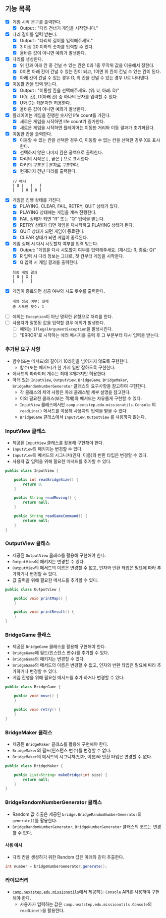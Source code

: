 ## 기능 목록

- [X] 게임 시작 문구를 출력한다.
    - [X] Output : "다리 건너기 게임을 시작합니다."
- [X] 다리 길이를 입력 받는다.
    - [X] Output : "다리의 길이를 입력해주세요."
    - [X] 3 이상 20 이하의 숫자를 입력할 수 있다.
    - [X] 올바른 값이 아니면 예외가 발생한다.
- [X] 다리를 생성한다.
    - [X] 위 칸과 아래 칸 중 건널 수 있는 칸은 0과 1중 무작위 값을 이용해서 정한다.
    - [X] 0이면 아래 칸이 건널 수 있는 칸이 되고, 1이면 위 칸이 건널 수 있는 칸이 된다.
    - [X] 아래 칸이 건널 수 있는 경우 D, 위 칸을 건널 수 있는 경우 U로 나타낸다.
- [X] 이동할 칸을 입력 받는다.
    - [X] Output : "이동할 칸을 선택해주세요. (위: U, 아래: D)"
    - [X] U(위 칸), D(아래 칸) 중 하나의 문자를 입력할 수 있다.
    - [X] U와 D는 대문자만 허용한다.
    - [X] 올바른 값이 아니면 예외가 발생한다.
- [X] 플레이어는 게임을 진행한 숫자인 life count를 가진다.
    - [X] 새로운 게임을 시작하면 life count가 증가한다.
    - [X] 새로운 게임을 시작하면 플레이어는 이동한 거리와 이동 결과가 초기화된다.
- [X] 이동한 칸을 출력한다.
    - [X] 이동할 수 있는 칸을 선택한 경우 O, 이동할 수 없는 칸을 선택한 경우 X로 표시한다.
    - [X] 선택하지 않은 나머지 칸은 공백으로 출력한다.
    - [X] 다리의 시작은 [ , 끝은 ] 으로 표시한다.
    - [X] 다리의 구분은 | 문자로 구분한다.
    - [X] 현재까지 건넌 다리를 출력한다.
    ```
    // 예시
    [ O |   |   ]
    [   | O | O ]
    ```
- [X] 게임은 진행 상태를 가진다.
    - [X] PLAYING, CLEAR, FAIL, RETRY, QUIT 상태가 있다.
    - [X] PLAYING 상태에는 게임을 계속 진행한다.
    - [X] FAIL 상태가 되면 "R" 또는 "Q" 입력을 받는다.
    - [X] RETRY 상태가 되면 게임을 재시작하고 PLAYING 상태가 된다.
    - [X] QUIT 상태가 되면 게임이 종료된다.
    - [X] CLEAR 상태가 되면 게임이 종료된다.
- [X] 게임 실패 시 다시 시도할지 여부를 입력 받는다.
    - [X] Output: "게임을 다시 시도할지 여부를 입력해주세요. (재시도: R, 종료: Q)"
    - [X] R 입력 시 다리 정보는 그대로, 첫 칸부터 게임을 시작한다.
    - [X] Q 입력 시 게임 결과를 출력한다.
    ```
    최종 게임 결과
    [ O | X ]
    [   |   ]
    ```
- [X] 게임이 종료되면 성공 여부와 시도 횟수를 출력한다.
    ```
    게임 성공 여부: 실패
    총 시도한 횟수: 1
    ```
- [ ] 예외는 `Exception`이 아닌 명확한 유형으로 처리를 한다.
- [ ] 사용자가 잘못된 값을 입력할 경우 예외가 발생한다.
    - [ ] 예외는 `IllegalArgumentException`을 발생시킨다.
    - [ ] "ERROR"로 시작하는 에러 메시지를 출력 후 그 부분부터 다시 입력을 받는다.
    
### 추가된 요구 사항

- 함수(또는 메서드)의 길이가 10라인을 넘어가지 않도록 구현한다.
  - 함수(또는 메서드)가 한 가지 일만 잘하도록 구현한다.
- 메서드의 파라미터 개수는 최대 3개까지만 허용한다.
- 아래 있는 `InputView`, `OutputView`, `BridgeGame`, `BridgeMaker`, `BridgeRandomNumberGenerator` 클래스의 요구사항을 참고하여 구현한다.
  - 각 클래스의 제약 사항은 아래 클래스별 세부 설명을 참고한다.
  - 이외 필요한 클래스(또는 객체)와 메서드는 자유롭게 구현할 수 있다.
  - `InputView` 클래스에서만 `camp.nextstep.edu.missionutils.Console` 의 `readLine()` 메서드를 이용해 사용자의 입력을 받을 수 있다.
  - `BridgeGame` 클래스에서 `InputView`, `OutputView` 를 사용하지 않는다.

### InputView 클래스
- 제공된 `InputView` 클래스를 활용해 구현해야 한다.
- `InputView`의 패키지는 변경할 수 있다.
- `InputView`의 메서드의 시그니처(인자, 이름)와 반환 타입은 변경할 수 있다.
- 사용자 값 입력을 위해 필요한 메서드를 추가할 수 있다.
```java
public class InputView {

    public int readBridgeSize() {
        return 0;
    }

    public String readMoving() {
        return null;
    }

    public String readGameCommand() {
        return null;
    }
}
```
### OutputView 클래스
- 제공된 `OutputView` 클래스를 활용해 구현해야 한다.
- `OutputView`의 패키지는 변경할 수 있다.
- `OutputView`의 메서드의 이름은 변경할 수 없고, 인자와 반환 타입은 필요에 따라 추가하거나 변경할 수 있다.
- 값 출력을 위해 필요한 메서드를 추가할 수 있다.
```java
public class OutputView {

    public void printMap() {
    }

    public void printResult() {
    }
}
```

### BridgeGame 클래스
- 제공된 `BridgeGame` 클래스를 활용해 구현해야 한다.
- `BridgeGame`에 필드(인스턴스 변수)를 추가할 수 있다.
- `BridgeGame`의 패키지는 변경할 수 있다.
- `BridgeGame`의 메서드의 이름은 변경할 수 없고, 인자와 반환 타입은 필요에 따라 추가하거나 변경할 수 있다.
- 게임 진행을 위해 필요한 메서드를 추가 하거나 변경할 수 있다.

```java
public class BridgeGame {

    public void move() {
    }

    public void retry() {
    }
}
```

### BridgeMaker 클래스
- 제공된 `BridgeMaker` 클래스를 활용해 구현해야 한다.
- `BridgeMaker`의 필드(인스턴스 변수)를 변경할 수 없다.
- `BridgeMaker`의 메서드의 시그니처(인자, 이름)와 반환 타입은 변경할 수 없다.
```java
public class BridgeMaker {

    public List<String> makeBridge(int size) {
        return null;
    }
}
```

### BridgeRandomNumberGenerator 클래스

- Random 값 추출은 제공된 `bridge.BridgeRandomNumberGenerator`의 `generate()`를 활용한다.
- `BridgeRandomNumberGenerator`, `BridgeNumberGenerator` 클래스의 코드는 변경할 수 없다.

#### 사용 예시

- 다리 칸을 생성하기 위한 Random 값은 아래와 같이 추출한다.

```java
int number = bridgeNumberGenerator.generate();
``` 

### 라이브러리

- [`camp.nextstep.edu.missionutils`](https://github.com/woowacourse-projects/mission-utils)에서 제공하는 `Console` API를 사용하여 구현해야 한다.
  - 사용자가 입력하는 값은 `camp.nextstep.edu.missionutils.Console`의 `readLine()`을 활용한다.

